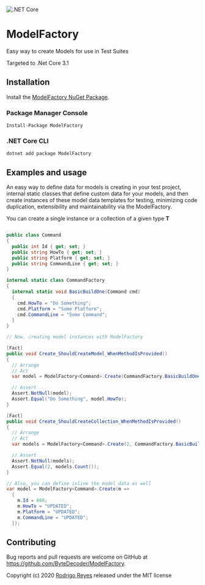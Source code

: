 ![.NET Core](https://github.com/ByteDecoder/ModelFactory/workflows/.NET%20Core/badge.svg?branch=master)

# ModelFactory

Easy way to create Models for use in Test Suites

Targeted to .Net Core 3.1

## Installation

Install the [ModelFactory NuGet Package](https://www.nuget.org/packages/ModelFactory).

### Package Manager Console

```
Install-Package ModelFactory
```

### .NET Core CLI

```
dotnet add package ModelFactory
```

## Examples and usage

An easy way to define data for models is creating in your test project, internal static classes that define custom data for
your models, and then create instances of these model data templates for testing, minimizing code duplication, extensibility and 
maintainability via the ModelFactory.

You can create a single instance or a collection of a given type **T**

```csharp

public class Command
{
  public int Id { get; set; }
  public string HowTo { get; set; }
  public string Platform { get; set; }
  public string CommandLine { get; set; }
}

internal static class CommandFactory
{
  internal static void BasicBuildOne(Command cmd)
  {
    cmd.HowTo = "Do Something";
    cmd.Platform = "Some Platform";
    cmd.CommandLine = "Some Command";
  }
}

// Now, creating model instances with ModelFactory

[Fact]
public void Create_ShouldCreateModel_WhenMethodIsProvided()
{
  // Arrange
  // Act
  var model = ModelFactory<Command>.Create(CommandFactory.BasicBuildOne);

  // Assert
  Assert.NotNull(model);
  Assert.Equal("Do Something", model.HowTo);
}

[Fact]
public void Create_ShouldCreateCollection_WhenMethodIsProvided()
{
  // Arrange
  // Act
  var models = ModelFactory<Command>.Create(2, CommandFactory.BasicBuildOne);

  // Assert
  Assert.NotNull(models);
  Assert.Equal(2, models.Count());
}

// Also, you can define inline the model data as well
var model = ModelFactory<Command>.Create(m =>
  {
    m.Id = 666;
    m.HowTo = "UPDATED";
    m.Platform = "UPDATED";
    m.CommandLine = "UPDATED";
  });

```

## Contributing

Bug reports and pull requests are welcome on GitHub at https://github.com/ByteDecoder/ModelFactory.


Copyright (c) 2020 [Rodrigo Reyes](https://twitter.com/bytedecoder) released under the MIT license
